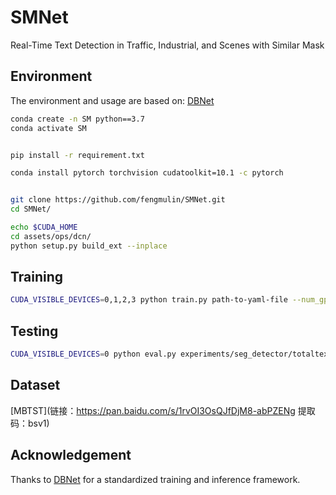 # SMNet

Real-Time Text Detection in Traffic, Industrial, and  Scenes with Similar Mask





## Environment
The environment and usage are based on: [DBNet](https://github.com/MhLiao/DB)
```bash
conda create -n SM python==3.7
conda activate SM


pip install -r requirement.txt

conda install pytorch torchvision cudatoolkit=10.1 -c pytorch


git clone https://github.com/fengmulin/SMNet.git
cd SMNet/

echo $CUDA_HOME
cd assets/ops/dcn/
python setup.py build_ext --inplace

```

## Training
```bash
CUDA_VISIBLE_DEVICES=0,1,2,3 python train.py path-to-yaml-file --num_gpus 4
```

## Testing
```bash
CUDA_VISIBLE_DEVICES=0 python eval.py experiments/seg_detector/totaltext_resnet18_deform_thre.yaml --resume path-to-model-directory/totaltext_resnet18 --polygon --box_thresh 0.65
```
## Dataset
[MBTST](链接：https://pan.baidu.com/s/1rvOI3OsQJfDjM8-abPZENg 
提取码：bsv1)

## Acknowledgement
Thanks to [DBNet](https://github.com/MhLiao/DB) for a standardized training and inference framework. 


